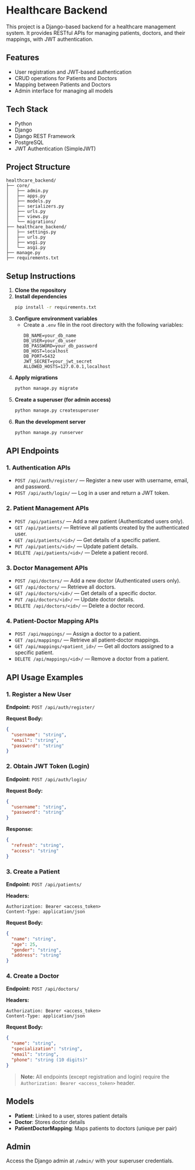 # Healthcare Backend

This project is a Django-based backend for a healthcare management system. It provides RESTful APIs for managing patients, doctors, and their mappings, with JWT authentication.

## Features

- User registration and JWT-based authentication
- CRUD operations for Patients and Doctors
- Mapping between Patients and Doctors
- Admin interface for managing all models

## Tech Stack

- Python
- Django
- Django REST Framework
- PostgreSQL
- JWT Authentication (SimpleJWT)

## Project Structure

```
healthcare_backend/
├── core/
│   ├── admin.py
│   ├── apps.py
│   ├── models.py
│   ├── serializers.py
│   ├── urls.py
│   ├── views.py
│   └── migrations/
├── healthcare_backend/
│   ├── settings.py
│   ├── urls.py
│   ├── wsgi.py
│   └── asgi.py
├── manage.py
├── requirements.txt
```

## Setup Instructions

1. **Clone the repository**
2. **Install dependencies**
   ```sh
   pip install -r requirements.txt
   ```
3. **Configure environment variables**
   - Create a `.env` file in the root directory with the following variables:
     ```env
     DB_NAME=your_db_name
     DB_USER=your_db_user
     DB_PASSWORD=your_db_password
     DB_HOST=localhost
     DB_PORT=5432
     JWT_SECRET=your_jwt_secret
     ALLOWED_HOSTS=127.0.0.1,localhost
     ```
4. **Apply migrations**
   ```sh
   python manage.py migrate
   ```
5. **Create a superuser (for admin access)**
   ```sh
   python manage.py createsuperuser
   ```
6. **Run the development server**
   ```sh
   python manage.py runserver
   ```

## API Endpoints

### 1. Authentication APIs
- `POST /api/auth/register/` — Register a new user with username, email, and password.
- `POST /api/auth/login/` — Log in a user and return a JWT token.

### 2. Patient Management APIs
- `POST /api/patients/` — Add a new patient (Authenticated users only).
- `GET /api/patients/` — Retrieve all patients created by the authenticated user.
- `GET /api/patients/<id>/` — Get details of a specific patient.
- `PUT /api/patients/<id>/` — Update patient details.
- `DELETE /api/patients/<id>/` — Delete a patient record.

### 3. Doctor Management APIs
- `POST /api/doctors/` — Add a new doctor (Authenticated users only).
- `GET /api/doctors/` — Retrieve all doctors.
- `GET /api/doctors/<id>/` — Get details of a specific doctor.
- `PUT /api/doctors/<id>/` — Update doctor details.
- `DELETE /api/doctors/<id>/` — Delete a doctor record.

### 4. Patient-Doctor Mapping APIs
- `POST /api/mappings/` — Assign a doctor to a patient.
- `GET /api/mappings/` — Retrieve all patient-doctor mappings.
- `GET /api/mappings/<patient_id>/` — Get all doctors assigned to a specific patient.
- `DELETE /api/mappings/<id>/` — Remove a doctor from a patient.

## API Usage Examples

### 1. Register a New User

**Endpoint:** `POST /api/auth/register/`

**Request Body:**
```json
{
  "username": "string",
  "email": "string",
  "password": "string"
}
```

### 2. Obtain JWT Token (Login)

**Endpoint:** `POST /api/auth/login/`

**Request Body:**
```json
{
  "username": "string",
  "password": "string"
}
```

**Response:**
```json
{
  "refresh": "string",
  "access": "string"
}
```

### 3. Create a Patient

**Endpoint:** `POST /api/patients/`

**Headers:**
```
Authorization: Bearer <access_token>
Content-Type: application/json
```

**Request Body:**
```json
{
  "name": "string",
  "age": 25,
  "gender": "string",
  "address": "string"
}
```

### 4. Create a Doctor

**Endpoint:** `POST /api/doctors/`

**Headers:**
```
Authorization: Bearer <access_token>
Content-Type: application/json
```

**Request Body:**
```json
{
  "name": "string",
  "specialization": "string",
  "email": "string",
  "phone": "string (10 digits)"
}
```

> **Note:** All endpoints (except registration and login) require the `Authorization: Bearer <access_token>` header.

## Models

- **Patient**: Linked to a user, stores patient details
- **Doctor**: Stores doctor details
- **PatientDoctorMapping**: Maps patients to doctors (unique per pair)

## Admin

Access the Django admin at `/admin/` with your superuser credentials.